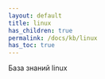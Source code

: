 ```yaml
---
layout: default
title: linux
has_children: true
permalink: /docs/kb/linux
has_toc: true
---
```

База знаний linux
